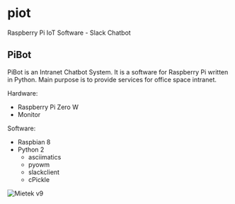 # piot
Raspberry Pi IoT Software - Slack Chatbot

## PiBot

PiBot is an Intranet Chatbot System. It is a software for Raspberry Pi written in Python. Main purpose is to provide services for office space intranet. 

Hardware:

- Raspberry Pi Zero W
- Monitor

Software:

- Raspbian 8
- Python 2
    - asciimatics
    - pyowm
    - slackclient
    - cPickle

![Mietek v9](http://i.imgur.com/0lY42R3.png)

